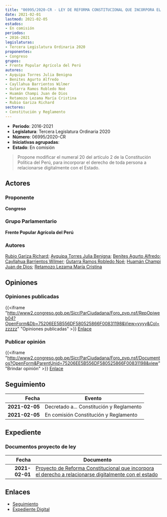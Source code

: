```yaml
---
title: "06995/2020-CR - LEY DE REFORMA CONSTITUCIONAL QUE INCORPORA EL DERECHO A RELACIONARSE DIGITALMENTE CON EL ESTADO"
date: 2021-02-01
lastmod: 2021-02-05
estados:
- En comisión
periodos:
- 2016-2021
legislaturas:
- Tercera Legislatura Ordinaria 2020
proponentes:
- Congreso
grupos:
- Frente Popular Agrícola del Perú
autores:
- Ayquipa Torres Julia Benigna
- Benites Agurto Alfredo
- Cayllahua Barrientos Wilmer
- Gutarra Ramos Robledo Noé
- Huamán Champi Juan de Dios
- Retamozo Lezama María Cristina
- Rubio Gariza Richard
sectores:
- Constitución y Reglamento
---
```

- **Periodo**: 2016-2021
- **Legislatura**: Tercera Legislatura Ordinaria 2020
- **Número**: 06995/2020-CR
- **Iniciativas agrupadas**: 
- **Estado**: En comisión

> Propone modificar el numeral 20 del artículo 2 de la Constitución Política del Perú, para incorporar el derecho de toda persona a relacionarse digitalmente con el Estado.


## Actores

### Proponente

**Congreso**

### Grupo Parlamentario

**Frente Popular Agrícola del Perú**

### Autores

[Rubio Gariza Richard](mailto:mailto:rrubio@congreso.gob.pe); [Ayquipa Torres Julia Benigna](mailto:mailto:jayquipa@congreso.gob.pe); [Benites Agurto Alfredo](mailto:mailto:abenites@congreso.gob.pe); [Cayllahua Barrientos Wilmer](mailto:mailto:wcayllahua@congreso.gob.pe); [Gutarra Ramos Robledo Noé](mailto:mailto:rgutarra@congreso.gob.pe); [Huamán Champi Juan de Dios](mailto:mailto:jhuamanch@congreso.gob.pe); [Retamozo Lezama María Cristina](mailto:mailto:mretamozo@congreso.gob.pe)

## Opiniones

### Opiniones publicadas

{{<iframe "http://www2.congreso.gob.pe/Sicr/ParCiudadana/Foro_pvp.nsf/RepOpiweb04?OpenForm&Db=75206EE5B556DF580525866F00831198&View=yyyy&Col=zzzzz" "Opiniones publicadas" >}}
[Enlace](http://www2.congreso.gob.pe/Sicr/ParCiudadana/Foro_pvp.nsf/RepOpiweb04?OpenForm&Db=75206EE5B556DF580525866F00831198&View=yyyy&Col=zzzzz)

### Publicar opinión

{{<iframe "http://www2.congreso.gob.pe/Sicr/ParCiudadana/Foro_pvp.nsf/Documentos?OpenForm&ParentUnid=75206EE5B556DF580525866F00831198&view" "Brindar opinión" >}}
[Enlace](http://www2.congreso.gob.pe/Sicr/ParCiudadana/Foro_pvp.nsf/Documentos?OpenForm&ParentUnid=75206EE5B556DF580525866F00831198&view)


## Seguimiento

| Fecha | Evento |
|------:|--------|
| **2021-02-05** | Decretado a... Constitución y Reglamento |
| **2021-02-05** | En comisión Constitución y Reglamento |

## Expediente

### Documentos proyecto de ley

| Fecha | Documento |
|------:|-----------|
| **2021-02-01** | [Proyecto de Reforma Constitucional que incorpora el derecho a relacionarse digitalmente con el estado](https://leyes.congreso.gob.pe/Documentos/2016_2021/Proyectos_de_Ley_y_de_Resoluciones_Legislativas/PL06995-20210201.pdf) |

## Enlaces

- [Seguimiento](http://www2.congreso.gob.pe/Sicr/TraDocEstProc/CLProLey2016.nsf/f7fff46988ca05b1052578e100829cc7/ef6bb44cd1165dce0525867000625f9a?OpenDocument)
- [Expediente Digital](http://www2.congreso.gob.pe/Sicr/TraDocEstProc/Expvirt_2011.nsf/visbusqptramdoc1621/06995?opendocument)

